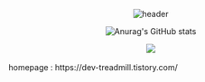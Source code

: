 <div align="center">
 
![header](https://capsule-render.vercel.app/api?type=waving&color=gradient&height=120&animation=fadeIn&section=footer&text=🚗🚘🚛&fontAlign=70)



![Anurag's GitHub stats](https://github-readme-stats.vercel.app/api?username=km841&show_icons=true&theme=radical)

<a href="s" >
  <img src="https://github-readme-stats.vercel.app/api/top-langs/?username=km841&exclude_repo=km841.github.io&layout=compact&theme=radical" />
</a>

</div>
</br>
homepage : https://dev-treadmill.tistory.com/

